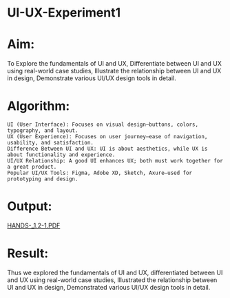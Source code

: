 # UI-UX-Experiment1

# Aim: 
To Explore the fundamentals of UI and UX, Differentiate between UI and UX using real-world case studies, Illustrate the relationship between UI and UX in design, Demonstrate various UI/UX design tools in detail.

# Algorithm: 
    UI (User Interface): Focuses on visual design—buttons, colors, typography, and layout.
    UX (User Experience): Focuses on user journey—ease of navigation, usability, and satisfaction.
    Difference Between UI and UX: UI is about aesthetics, while UX is about functionality and experience.
    UI/UX Relationship: A good UI enhances UX; both must work together for a great product.
    Popular UI/UX Tools: Figma, Adobe XD, Sketch, Axure—used for prototyping and design.

# Output: 

[HANDS-_1.2-1.PDF](https://github.com/user-attachments/files/20538171/HANDS-_1.2-1.PDF)


# Result: 
Thus we explored the fundamentals of UI and UX, differentiated between UI and UX using real-world case studies, Illustrated the relationship between UI and UX in design, Demonstrated various UI/UX design tools in detail.
